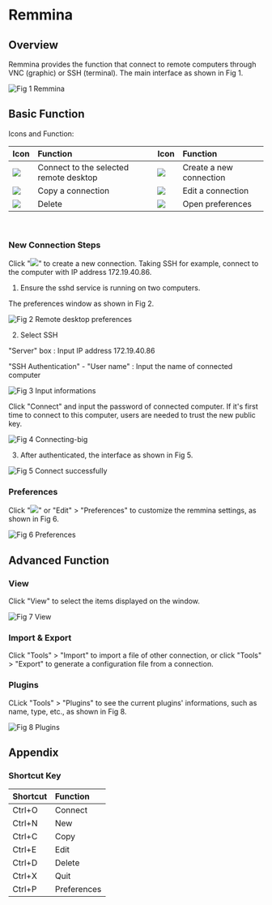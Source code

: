 # Remmina
## Overview
Remmina provides the function that connect to remote computers through VNC (graphic) or SSH (terminal). The main interface as shown in Fig 1.

![Fig 1 Remmina](image/1.png)
<br>

## Basic Function
Icons and Function:

| Icon | Function | Icon | Function |
| :------------ | :------------ | :------------ | :------------ |
|![](image/icon1.png)| Connect to the selected remote desktop |![](image/icon5.png)| Create a new connection |
|![](image/icon2.png)| Copy a connection |![](image/icon6.png)| Edit a connection
|![](image/icon3.png)| Delete |![](image/icon7.png)| Open preferences

<br>

### New Connection Steps
Click "![](image/icon5.png)" to create a new connection. Taking SSH for example, connect to the computer with IP address 172.19.40.86.

1) Ensure the sshd service is running on two computers.

The preferences window as shown in Fig 2.

![Fig 2 Remote desktop preferences](image/2.png)

2) Select SSH

"Server" box : Input IP address 172.19.40.86

"SSH Authentication" - "User name" : Input the name of connected computer

![Fig 3 Input informations](image/3.png)

Click "Connect" and input the password of connected computer. If it's first time to connect to this computer, users are needed to trust the new public key.

![Fig 4 Connecting-big](image/4.png)

3) After authenticated, the interface as shown in Fig 5.

![Fig 5 Connect successfully](image/5.png)

### Preferences
Click "![](image/icon7.png)" or "Edit" > "Preferences" to customize the remmina settings, as shown in Fig 6.

![Fig 6 Preferences](image/6.png)
<br>

## Advanced Function
### View
Click "View" to select the items displayed on the window.

![Fig 7 View](image/7.png)

### Import & Export
Click "Tools" > "Import" to import a file of other connection, or click "Tools" > "Export" to generate a configuration file from a connection.

### Plugins
CLick "Tools" > "Plugins" to see the current plugins' informations, such as name, type, etc., as shown in Fig 8.

![Fig 8 Plugins](image/8.png)
<br>

## Appendix
### Shortcut Key

| Shortcut | Function |
| :------------ | :------------ |
| Ctrl+O | Connect |	
| Ctrl+N | New |	
| Ctrl+C | Copy |	
| Ctrl+E | Edit |	
| Ctrl+D | Delete |	
| Ctrl+X | Quit |	
| Ctrl+P | Preferences |	
